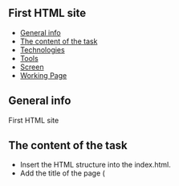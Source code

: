 ## First HTML site
* [General info](#general-info)
* [The content of the task](#the-content-of-task)
* [Technologies](#technologies)
* [Tools](#tools)
* [Screen](#screen)
* [Working Page](#working-page)

## General info
First HTML site

## The content of the task

* Insert the HTML structure into the index.html.
* Add the title of the page (<title>), then place the same title in the 
first degree heading in the body of the page (the largest).
* Create 3 paragraphs of text and a lower level header above H1.
* Fill headers and paragraphs with content (as the "About me" page).
* Add at least 2 working links to your favorite pages so that they 
open in a new tab, not the same. To do this, use the target = "_ blank" 
attribute inside the <a> tag.
* Add at least 2 photos to your site, e.g. from the free pexels service. 
Download a link to the photo you like in this way and insert it in HTML using 
"<img src = "...">" as the source of the photo.
* If the page is ready, copy the contents of the index.html file from the task editor, 
create a new file in the notepad, paste the code and save it on your computer's desktop. 
Of course, save the new file as index.html.
* Change any text in the page's code from the text editor level and save the changes. 
Run the file, it will open in the browser. It works? :)
* Now change the file here to the W3C validator and press "Check".
* Make a screen of the validation results using the screenShu application. 
Take a screenshot of the screen in the HTML structure (editor) in the form of a link to 
this screenshot (use the <a> tag). So that the mentor watching your project could click on 
this link and see the results of validation in this way.

## Technologies
Project is created with:
* HTML5

## Tools
The following tools were used
* Webstorm
* Git

## Screen 

![Screen](https://github.com/wojtekboj/module_7/blob/master/7.7/images/screencapture_mini.jpg)


## Working Page
https://wojtekboj.github.io/module_1-1.1/index.html